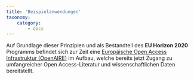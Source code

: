 ```yaml
---
title: 'Beispielanwendungen'
taxonomy:
    category:
        - docs
---
```


Auf Grundlage dieser Prinzipien und als Bestandteil des **EU Horizon 2020** Programms befindet sich zur Zeit eine [Europäische Open Access Infrastruktur (OpenAIRE)](https://www.openaire.eu/) im Aufbau, welche bereits jetzt Zugang zu umfangreicher Open Access-Literatur und wissenschaftlichen Daten bereitstellt.


<!--


Artikels traditionell durch Belege (d.h. direkte / indirekte) Zitate aus der wissenschtlichen Literatur

Das wissenschaftliche Arbeiten mit Daten

- OpenAIRE
- FAIR Prinzipien
- Reproduzierbarkeit
- Wiederverwendbarkeit
- Transparenz
- Allein reicht nicht aus
- Research Compendia
- Daten Zitieren
-->
